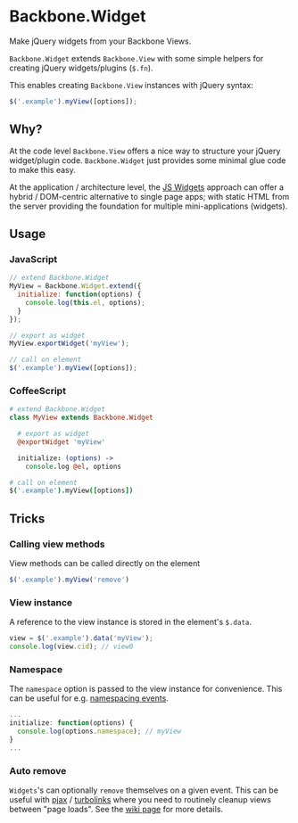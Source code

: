 Backbone.Widget
===============

Make jQuery widgets from your Backbone Views.

`Backbone.Widget` extends `Backbone.View` with some simple helpers for creating jQuery widgets/plugins (`$.fn`).

This enables creating `Backbone.View` instances with jQuery syntax:

```javascript
$('.example').myView([options]);
```

Why?
----

At the code level `Backbone.View` offers a nice way to structure your jQuery widget/plugin code.
`Backbone.Widget` just provides some minimal glue code to make this easy.

At the application / architecture level, the [JS Widgets][js-widgets] approach can offer a hybrid / DOM-centric alternative to single page apps; with static HTML from the server providing the foundation for multiple mini-applications (widgets).


Usage
-----

### JavaScript ###

```javascript
// extend Backbone.Widget
MyView = Backbone.Widget.extend({
  initialize: function(options) {
    console.log(this.el, options);
  }
});

// export as widget
MyView.exportWidget('myView');

// call on element
$('.example').myView([options]);
```

### CoffeeScript ###

```coffeescript
# extend Backbone.Widget
class MyView extends Backbone.Widget

  # export as widget
  @exportWidget 'myView'

  initialize: (options) ->
    console.log @el, options

# call on element
$('.example').myView([options])
```


Tricks
------

### Calling view methods ###

View methods can be called directly on the element

```javascript
$('.example').myView('remove')
```

### View instance ###

A reference to the view instance is stored in the element's `$.data`.

```javascript
view = $('.example').data('myView');
console.log(view.cid); // view0
```

### Namespace ###

The `namespace` option is passed to the view instance for convenience.
This can be useful for e.g. [namespacing events][jquery-events].

```javascript
...
initialize: function(options) {
  console.log(options.namespace); // myView
}
...
```

### Auto remove ###

`Widgets`'s can optionally `remove` themselves on a given event.
This can be useful with [pjax] / [turbolinks]
where you need to routinely cleanup views between "page loads".
See the [wiki page][auto-remove-wiki] for more details.

[js-widgets]: http://blog.pamelafox.org/2013/05/frontend-architectures-server-side-html.html
[jquery-events]: http://docs.jquery.com/Namespaced_Events
[pjax]: https://github.com/defunkt/jquery-pjax
[turbolinks]: https://github.com/rails/turbolinks
[auto-remove-wiki]: https://github.com/meleyal/backbone.pluginview/wiki/Auto-Uninstall
